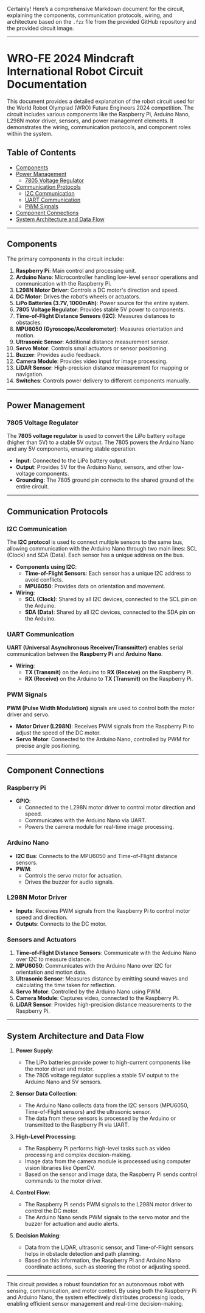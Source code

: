 Certainly! Here’s a comprehensive Markdown document for the circuit, explaining the components, communication protocols, wiring, and architecture based on the `.fzz` file from the provided GitHub repository and the provided circuit image.

---

# WRO-FE 2024 Mindcraft International Robot Circuit Documentation

This document provides a detailed explanation of the robot circuit used for the World Robot Olympiad (WRO) Future Engineers 2024 competition. The circuit includes various components like the Raspberry Pi, Arduino Nano, L298N motor driver, sensors, and power management elements. It demonstrates the wiring, communication protocols, and component roles within the system.

## Table of Contents

- [Components](#components)
- [Power Management](#power-management)
  - [7805 Voltage Regulator](#7805-voltage-regulator)
- [Communication Protocols](#communication-protocols)
  - [I2C Communication](#i2c-communication)
  - [UART Communication](#uart-communication)
  - [PWM Signals](#pwm-signals)
- [Component Connections](#component-connections)
- [System Architecture and Data Flow](#system-architecture-and-data-flow)

---

## Components

The primary components in the circuit include:

1. **Raspberry Pi**: Main control and processing unit.
2. **Arduino Nano**: Microcontroller handling low-level sensor operations and communication with the Raspberry Pi.
3. **L298N Motor Driver**: Controls a DC motor's direction and speed.
4. **DC Motor**: Drives the robot’s wheels or actuators.
5. **LiPo Batteries (3.7V, 1000mAh)**: Power source for the entire system.
6. **7805 Voltage Regulator**: Provides stable 5V power to components.
7. **Time-of-Flight Distance Sensors (I2C)**: Measures distances to obstacles.
8. **MPU6050 (Gyroscope/Accelerometer)**: Measures orientation and motion.
9. **Ultrasonic Sensor**: Additional distance measurement sensor.
10. **Servo Motor**: Controls small actuators or sensor positioning.
11. **Buzzer**: Provides audio feedback.
12. **Camera Module**: Provides video input for image processing.
13. **LiDAR Sensor**: High-precision distance measurement for mapping or navigation.
14. **Switches**: Controls power delivery to different components manually.

---

## Power Management

### 7805 Voltage Regulator

The **7805 voltage regulator** is used to convert the LiPo battery voltage (higher than 5V) to a stable 5V output. The 7805 powers the Arduino Nano and any 5V components, ensuring stable operation.

- **Input**: Connected to the LiPo battery output.
- **Output**: Provides 5V for the Arduino Nano, sensors, and other low-voltage components.
- **Grounding**: The 7805 ground pin connects to the shared ground of the entire circuit.

---

## Communication Protocols

### I2C Communication

The **I2C protocol** is used to connect multiple sensors to the same bus, allowing communication with the Arduino Nano through two main lines: SCL (Clock) and SDA (Data). Each sensor has a unique address on the bus.

- **Components using I2C**:
  - **Time-of-Flight Sensors**: Each sensor has a unique I2C address to avoid conflicts.
  - **MPU6050**: Provides data on orientation and movement.
- **Wiring**:
  - **SCL (Clock)**: Shared by all I2C devices, connected to the SCL pin on the Arduino.
  - **SDA (Data)**: Shared by all I2C devices, connected to the SDA pin on the Arduino.

### UART Communication

**UART (Universal Asynchronous Receiver/Transmitter)** enables serial communication between the **Raspberry Pi** and **Arduino Nano**.

- **Wiring**:
  - **TX (Transmit)** on the Arduino to **RX (Receive)** on the Raspberry Pi.
  - **RX (Receive)** on the Arduino to **TX (Transmit)** on the Raspberry Pi.

### PWM Signals

**PWM (Pulse Width Modulation)** signals are used to control both the motor driver and servo.

- **Motor Driver (L298N)**: Receives PWM signals from the Raspberry Pi to adjust the speed of the DC motor.
- **Servo Motor**: Connected to the Arduino Nano, controlled by PWM for precise angle positioning.

---

## Component Connections

### Raspberry Pi

- **GPIO**:
  - Connected to the L298N motor driver to control motor direction and speed.
  - Communicates with the Arduino Nano via UART.
  - Powers the camera module for real-time image processing.

### Arduino Nano

- **I2C Bus**: Connects to the MPU6050 and Time-of-Flight distance sensors.
- **PWM**:
  - Controls the servo motor for actuation.
  - Drives the buzzer for audio signals.

### L298N Motor Driver

- **Inputs**: Receives PWM signals from the Raspberry Pi to control motor speed and direction.
- **Outputs**: Connects to the DC motor.

### Sensors and Actuators

1. **Time-of-Flight Distance Sensors**: Communicate with the Arduino Nano over I2C to measure distance.
2. **MPU6050**: Communicates with the Arduino Nano over I2C for orientation and motion data.
3. **Ultrasonic Sensor**: Measures distance by emitting sound waves and calculating the time taken for reflection.
4. **Servo Motor**: Controlled by the Arduino Nano using PWM.
5. **Camera Module**: Captures video, connected to the Raspberry Pi.
6. **LiDAR Sensor**: Provides high-precision distance measurements to the Raspberry Pi.

---

## System Architecture and Data Flow

1. **Power Supply**:
   - The LiPo batteries provide power to high-current components like the motor driver and motor.
   - The 7805 voltage regulator supplies a stable 5V output to the Arduino Nano and 5V sensors.

2. **Sensor Data Collection**:
   - The Arduino Nano collects data from the I2C sensors (MPU6050, Time-of-Flight sensors) and the ultrasonic sensor.
   - The data from these sensors is processed by the Arduino or transmitted to the Raspberry Pi via UART.

3. **High-Level Processing**:
   - The Raspberry Pi performs high-level tasks such as video processing and complex decision-making.
   - Image data from the camera module is processed using computer vision libraries like OpenCV.
   - Based on the sensor and image data, the Raspberry Pi sends control commands to the motor driver.

4. **Control Flow**:
   - The Raspberry Pi sends PWM signals to the L298N motor driver to control the DC motor.
   - The Arduino Nano sends PWM signals to the servo motor and the buzzer for actuation and audio alerts.

5. **Decision Making**:
   - Data from the LiDAR, ultrasonic sensor, and Time-of-Flight sensors helps in obstacle detection and path planning.
   - Based on this information, the Raspberry Pi and Arduino Nano coordinate actions, such as steering the robot or adjusting speed.

---

This circuit provides a robust foundation for an autonomous robot with sensing, communication, and motor control. By using both the Raspberry Pi and Arduino Nano, the system effectively distributes processing loads, enabling efficient sensor management and real-time decision-making.
